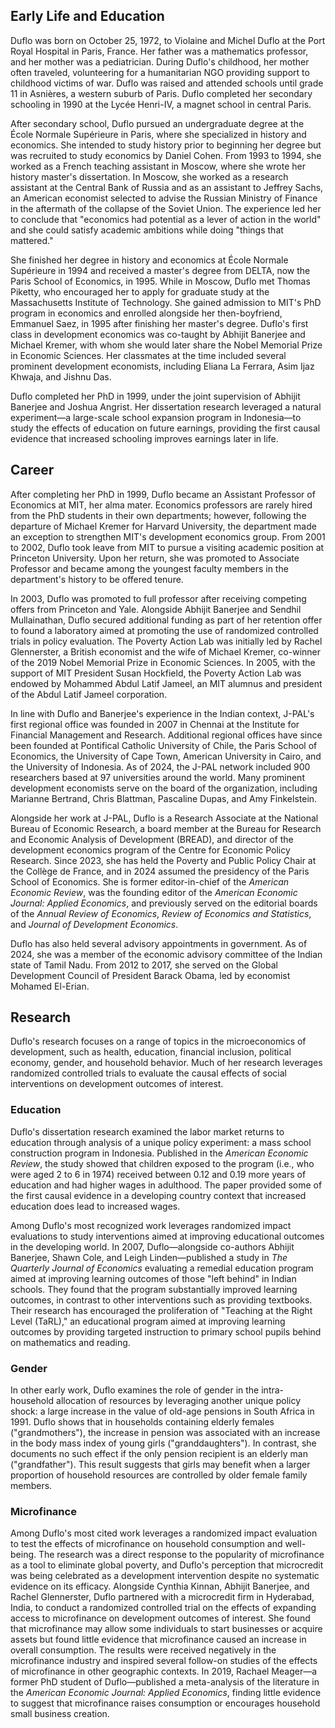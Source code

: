 ## Early Life and Education  

Duflo was born on October 25, 1972, to Violaine and Michel Duflo at the Port Royal Hospital in Paris, France. Her father was a mathematics professor, and her mother was a pediatrician. During Duflo's childhood, her mother often traveled, volunteering for a humanitarian NGO providing support to childhood victims of war. Duflo was raised and attended schools until grade 11 in Asnières, a western suburb of Paris. Duflo completed her secondary schooling in 1990 at the Lycée Henri-IV, a magnet school in central Paris.  

After secondary school, Duflo pursued an undergraduate degree at the École Normale Supérieure in Paris, where she specialized in history and economics. She intended to study history prior to beginning her degree but was recruited to study economics by Daniel Cohen. From 1993 to 1994, she worked as a French teaching assistant in Moscow, where she wrote her history master's dissertation. In Moscow, she worked as a research assistant at the Central Bank of Russia and as an assistant to Jeffrey Sachs, an American economist selected to advise the Russian Ministry of Finance in the aftermath of the collapse of the Soviet Union. The experience led her to conclude that "economics had potential as a lever of action in the world" and she could satisfy academic ambitions while doing "things that mattered."  

She finished her degree in history and economics at École Normale Supérieure in 1994 and received a master's degree from DELTA, now the Paris School of Economics, in 1995. While in Moscow, Duflo met Thomas Piketty, who encouraged her to apply for graduate study at the Massachusetts Institute of Technology. She gained admission to MIT's PhD program in economics and enrolled alongside her then-boyfriend, Emmanuel Saez, in 1995 after finishing her master's degree. Duflo's first class in development economics was co-taught by Abhijit Banerjee and Michael Kremer, with whom she would later share the Nobel Memorial Prize in Economic Sciences. Her classmates at the time included several prominent development economists, including Eliana La Ferrara, Asim Ijaz Khwaja, and Jishnu Das.  

Duflo completed her PhD in 1999, under the joint supervision of Abhijit Banerjee and Joshua Angrist. Her dissertation research leveraged a natural experiment—a large-scale school expansion program in Indonesia—to study the effects of education on future earnings, providing the first causal evidence that increased schooling improves earnings later in life.  

## Career  

After completing her PhD in 1999, Duflo became an Assistant Professor of Economics at MIT, her alma mater. Economics professors are rarely hired from the PhD students in their own departments; however, following the departure of Michael Kremer for Harvard University, the department made an exception to strengthen MIT's development economics group. From 2001 to 2002, Duflo took leave from MIT to pursue a visiting academic position at Princeton University. Upon her return, she was promoted to Associate Professor and became among the youngest faculty members in the department's history to be offered tenure.  

In 2003, Duflo was promoted to full professor after receiving competing offers from Princeton and Yale. Alongside Abhijit Banerjee and Sendhil Mullainathan, Duflo secured additional funding as part of her retention offer to found a laboratory aimed at promoting the use of randomized controlled trials in policy evaluation. The Poverty Action Lab was initially led by Rachel Glennerster, a British economist and the wife of Michael Kremer, co-winner of the 2019 Nobel Memorial Prize in Economic Sciences. In 2005, with the support of MIT President Susan Hockfield, the Poverty Action Lab was endowed by Mohammed Abdul Latif Jameel, an MIT alumnus and president of the Abdul Latif Jameel corporation.  

In line with Duflo and Banerjee's experience in the Indian context, J-PAL's first regional office was founded in 2007 in Chennai at the Institute for Financial Management and Research. Additional regional offices have since been founded at Pontifical Catholic University of Chile, the Paris School of Economics, the University of Cape Town, American University in Cairo, and the University of Indonesia. As of 2024, the J-PAL network included 900 researchers based at 97 universities around the world. Many prominent development economists serve on the board of the organization, including Marianne Bertrand, Chris Blattman, Pascaline Dupas, and Amy Finkelstein.  

Alongside her work at J-PAL, Duflo is a Research Associate at the National Bureau of Economic Research, a board member at the Bureau for Research and Economic Analysis of Development (BREAD), and director of the development economics program of the Centre for Economic Policy Research. Since 2023, she has held the Poverty and Public Policy Chair at the Collège de France, and in 2024 assumed the presidency of the Paris School of Economics. She is former editor-in-chief of the *American Economic Review*, was the founding editor of the *American Economic Journal: Applied Economics*, and previously served on the editorial boards of the *Annual Review of Economics*, *Review of Economics and Statistics*, and *Journal of Development Economics*.  

Duflo has also held several advisory appointments in government. As of 2024, she was a member of the economic advisory committee of the Indian state of Tamil Nadu. From 2012 to 2017, she served on the Global Development Council of President Barack Obama, led by economist Mohamed El-Erian.  


## Research  

Duflo's research focuses on a range of topics in the microeconomics of development, such as health, education, financial inclusion, political economy, gender, and household behavior. Much of her research leverages randomized controlled trials to evaluate the causal effects of social interventions on development outcomes of interest.  

### Education  

Duflo's dissertation research examined the labor market returns to education through analysis of a unique policy experiment: a mass school construction program in Indonesia. Published in the *American Economic Review*, the study showed that children exposed to the program (i.e., who were aged 2 to 6 in 1974) received between 0.12 and 0.19 more years of education and had higher wages in adulthood. The paper provided some of the first causal evidence in a developing country context that increased education does lead to increased wages.  

Among Duflo's most recognized work leverages randomized impact evaluations to study interventions aimed at improving educational outcomes in the developing world. In 2007, Duflo—alongside co-authors Abhijit Banerjee, Shawn Cole, and Leigh Linden—published a study in *The Quarterly Journal of Economics* evaluating a remedial education program aimed at improving learning outcomes of those "left behind" in Indian schools. They found that the program substantially improved learning outcomes, in contrast to other interventions such as providing textbooks. Their research has encouraged the proliferation of "Teaching at the Right Level (TaRL)," an educational program aimed at improving learning outcomes by providing targeted instruction to primary school pupils behind on mathematics and reading.  

### Gender  

In other early work, Duflo examines the role of gender in the intra-household allocation of resources by leveraging another unique policy shock: a large increase in the value of old-age pensions in South Africa in 1991. Duflo shows that in households containing elderly females ("grandmothers"), the increase in pension was associated with an increase in the body mass index of young girls ("granddaughters"). In contrast, she documents no such effect if the only pension recipient is an elderly man ("grandfather"). This result suggests that girls may benefit when a larger proportion of household resources are controlled by older female family members.  

### Microfinance  

Among Duflo's most cited work leverages a randomized impact evaluation to test the effects of microfinance on household consumption and well-being. The research was a direct response to the popularity of microfinance as a tool to eliminate global poverty, and Duflo's perception that microcredit was being celebrated as a development intervention despite no systematic evidence on its efficacy. Alongside Cynthia Kinnan, Abhijit Banerjee, and Rachel Glennerster, Duflo partnered with a microcredit firm in Hyderabad, India, to conduct a randomized controlled trial on the effects of expanding access to microfinance on development outcomes of interest. She found that microfinance may allow some individuals to start businesses or acquire assets but found little evidence that microfinance caused an increase in overall consumption. The results were received negatively in the microfinance industry and inspired several follow-on studies of the effects of microfinance in other geographic contexts. In 2019, Rachael Meager—a former PhD student of Duflo—published a meta-analysis of the literature in the *American Economic Journal: Applied Economics*, finding little evidence to suggest that microfinance raises consumption or encourages household small business creation.  
